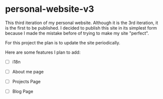 # personal-website-v3

This third iteration of my personal website. Although it is the 3rd iteration, it is the first to be published. I decided to publish this site in its simplest form because I made the mistake before of trying to make my site "perfect".

For this project the plan is to update the site periodically.

Here are some features I plan to add:

- [ ] i18n

- [ ] About me page

- [ ] Projects Page

- [ ] Blog Page
